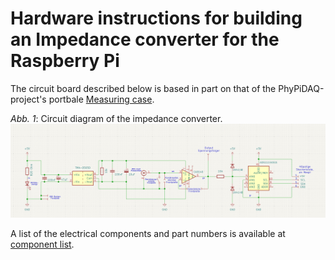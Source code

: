 # Hardware instructions for building an Impedance converter for the Raspberry Pi
The circuit board described below is based in part on that of the PhyPiDAQ-project's portbale [Measuring case](https://github.com/PhyPiDAQ/MeasuringCase).

*Abb. 1*: Circuit diagram of the impedance converter.  
                    ![Figure 1](images/Circuit_diagram.png)

A list of the electrical components and part numbers is available at [component list](/docs/components/Stückliste%20Messbox%20Photoeffekt.xlsx).